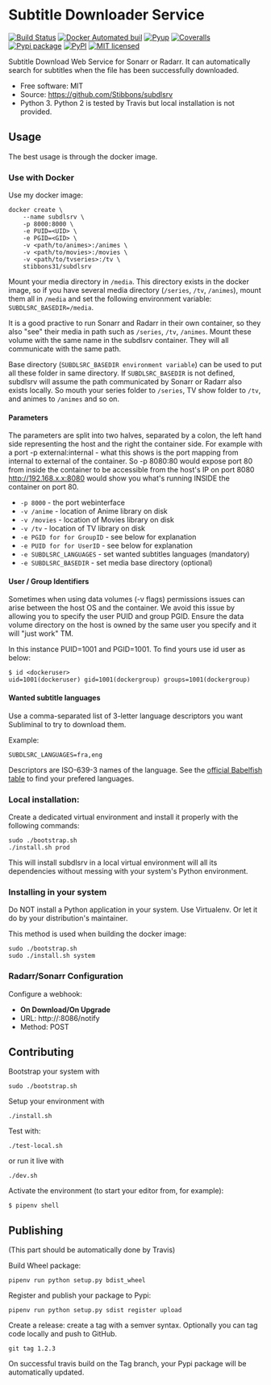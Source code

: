 # Subtitle Downloader Service

[![Build Status](https://travis-ci.org/Stibbons/subdlsrv.svg?branch=master)](https://travis-ci.org/Stibbons/subdlsrv)
[![Docker Automated buil](https://img.shields.io/docker/build/stibbons31/subdlsrv.svg)](https://hub.docker.com/r/stibbons31/subdlsrv/builds/)
[![Pyup](https://pyup.io/repos/github/Stibbons/subdlsrv/shield.svg)](https://pyup.io/repos/github/Stibbons/subdlsrv/)
[![Coveralls](https://coveralls.io/repos/github/Stibbons/subdlsrv/badge.svg)](https://coveralls.io/github/Stibbons/subdlsrv)
[![Pypi package](https://badge.fury.io/py/subdlsrv.svg)](https://pypi.python.org/pypi/subdlsrv/)
[![PyPI](https://img.shields.io/pypi/stibbons/subdlsrv.svg)](https://pypi.python.org/pypi/subdlsrv/)
[![MIT licensed](https://img.shields.io/badge/license-MIT-blue.svg)](./LICENSE)

Subtitle Download Web Service for Sonarr or Radarr. It can automatically search for subtitles when
the file has been successfully downloaded.

* Free software: MIT
* Source: https://github.com/Stibbons/subdlsrv
* Python 3. Python 2 is tested by Travis but local installation is not provided.


## Usage

The best usage is through the docker image.

### Use with Docker

Use my docker image:

```
docker create \
    --name subdlsrv \
    -p 8000:8000 \
    -e PUID=<UID> \
    -e PGID=<GID> \
    -v <path/to/animes>:/animes \
    -v <path/to/movies>:/movies \
    -v <path/to/tvseries>:/tv \
    stibbons31/subdlsrv
```

Mount your media directory in `/media`. This directory exists in the docker image, so if you have
several media directory (`/series`, `/tv`, `/animes`), mount them all in `/media` and set the
following environment variable: `SUBDLSRC_BASEDIR=/media`.

It is a good practive to run Sonarr and Radarr in their own container, so they also "see" their
media in path such as `/series`, `/tv`, `/animes`. Mount these volume with the same name in the
subdlsrv container. They will all communicate with the same path.

Base directory (`SUBDLSRC_BASEDIR environment variable`) can be used to put all these folder in same
directory. If `SUBDLSRC_BASEDIR` is not defined, subdlsrv will assume the path communicated by
Sonarr or Radarr also exists locally. So mouth your series folder to `/series`, TV show folder to
`/tv`, and animes to `/animes` and so  on.

#### Parameters

The parameters are split into two halves, separated by a colon, the left hand side representing the host and the right the container side. For example with a port -p external:internal - what this shows is the port mapping from internal to external of the container. So -p 8080:80 would expose port 80 from inside the container to be accessible from the host's IP on port 8080 http://192.168.x.x:8080 would show you what's running INSIDE the container on port 80.


- `-p 8000` - the port webinterface
- `-v /anime` - location of Anime library on disk
- `-v /movies` - location of Movies library on disk
- `-v /tv` - location of TV library on disk
- `-e PGID for for GroupID` - see below for explanation
- `-e PUID for for UserID` - see below for explanation
- `-e SUBDLSRC_LANGUAGES` - set wanted subtitles languages (mandatory)
- `-e SUBDLSRC_BASEDIR` - set media base directory (optional)

#### User / Group Identifiers

Sometimes when using data volumes (-v flags) permissions issues can arise between the host OS and
the container. We avoid this issue by allowing you to specify the user PUID and group PGID. Ensure
the data volume directory on the host is owned by the same user you specify and it will "just work"
TM.

In this instance PUID=1001 and PGID=1001. To find yours use id user as below:
```
$ id <dockeruser>
uid=1001(dockeruser) gid=1001(dockergroup) groups=1001(dockergroup)
```

#### Wanted subtitle languages

Use a comma-separated list of 3-letter language descriptors you want Subliminal to try to download
them.

Example:
```
SUBDLSRC_LANGUAGES=fra,eng
```

Descriptors are ISO-639-3 names of the language. See the [official Babelfish
table](https://github.com/Diaoul/babelfish/blob/f403000dd63092cfaaae80be9f309fd85c7f20c9/babelfish/data/iso-639-3.tab)
to find your prefered languages.

### Local installation:

Create a dedicated virtual environment and install it properly with the following commands:

```
sudo ./bootstrap.sh
./install.sh prod
```

This will install subdlsrv in a local virtual environment will all its dependencies without messing
with your system's Python environment.

### Installing in your system

Do NOT install a Python application in your system. Use Virtualenv. Or let it do by your
distribution's maintainer.

This method is used when building the docker image:

```
sudo ./bootstrap.sh
sudo ./install.sh system
```

### Radarr/Sonarr Configuration

Configure a webhook:

- **On Download/On Upgrade**
- URL: http://<ip>:8086/notify
- Method: POST

## Contributing

Bootstrap your system with
```
sudo ./bootstrap.sh
```

Setup your environment with
```
./install.sh
```

Test with:
```
./test-local.sh
```

or run it live with
```
./dev.sh
```

Activate the environment (to start your editor from, for example):
```
$ pipenv shell
```

## Publishing

(This part should be automatically done by Travis)

Build Wheel package:
```
pipenv run python setup.py bdist_wheel
```

Register and publish your package to Pypi:
```
pipenv run python setup.py sdist register upload
```

Create a release: create a tag with a semver syntax. Optionally you can tag code locally and push
to GitHub.
```
git tag 1.2.3
```

On successful travis build on the Tag branch, your Pypi package will be automatically updated.
